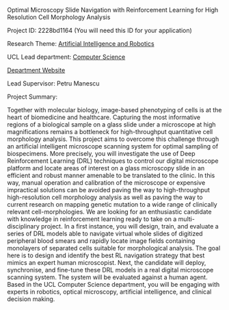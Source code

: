 Optimal Microscopy Slide Navigation with Reinforcement Learning for High Resolution Cell Morphology Analysis

Project ID: 2228bd1164
(You will need this ID for your application)

Research Theme: [Artificial Intelligence and Robotics](../themes/artificial-intelligence-and-robotics.md)

UCL Lead department: [Computer Science](../departments/computer-science.md)

[Department Website](https://www.ucl.ac.uk/computer-science)

Lead Supervisor: Petru Manescu

Project Summary:

Together with molecular biology, image-based phenotyping of cells is at the heart of biomedicine and healthcare. Capturing the most informative regions of a biological sample on a glass slide under a microscope at high magnifications remains a bottleneck for high-throughput quantitative cell morphology analysis. This project aims to overcome this challenge through an artificial intelligent microscope scanning system for optimal sampling of biospecimens. More precisely, you will investigate the use of Deep Reinforcement Learning (DRL) techniques to control our digital microscope platform and locate areas of interest on a glass microscopy slide in an efficient and robust manner amenable to be translated to the clinic. In this way, manual operation and calibration of the microscope or expensive impractical solutions can be avoided paving the way to high-throughput high-resolution cell morphology analysis as well as paving the way to current research on mapping genetic mutation to a wide range of clinically relevant cell-morphologies. We are looking for an enthusiastic candidate with knowledge in reinforcement learning ready to take on a multi-disciplinary project. In a first instance, you will design, train, and evaluate a series of DRL models able to navigate virtual whole slides of digitized peripheral blood smears and rapidly locate image fields containing monolayers of separated cells suitable for morphological analysis. The goal here is to design and identify the best RL navigation strategy that best mimics an expert human microscopist. Next, the candidate will deploy, synchronise, and fine-tune these DRL models in a real digital microscope scanning system. The system will be evaluated against a human agent. Based in the UCL Computer Science department, you will be engaging with experts in robotics, optical microscopy, artificial intelligence, and clinical decision making.